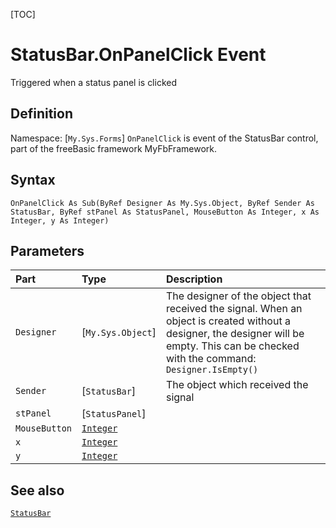 [TOC]
# StatusBar.OnPanelClick Event
Triggered when a status panel is clicked
## Definition
Namespace: [`My.Sys.Forms`]
`OnPanelClick` is event of the StatusBar control, part of the freeBasic framework MyFbFramework.
## Syntax
```freeBasic
OnPanelClick As Sub(ByRef Designer As My.Sys.Object, ByRef Sender As StatusBar, ByRef stPanel As StatusPanel, MouseButton As Integer, x As Integer, y As Integer)
```

## Parameters

|Part|Type|Description|
| :------------ | :------------ | :------------ |
|`Designer`|[`My.Sys.Object`]|The designer of the object that received the signal. When an object is created without a designer, the designer will be empty. This can be checked with the command: `Designer.IsEmpty()`|
|`Sender`|[`StatusBar`]|The object which received the signal|
|`stPanel`|[`StatusPanel`]||
|`MouseButton`|[`Integer`]("https://www.freebasic.net/wiki/KeyPgInteger")||
|`x`|[`Integer`]("https://www.freebasic.net/wiki/KeyPgInteger")||
|`y`|[`Integer`]("https://www.freebasic.net/wiki/KeyPgInteger")||

## See also
[`StatusBar`](StatusBar.md)
